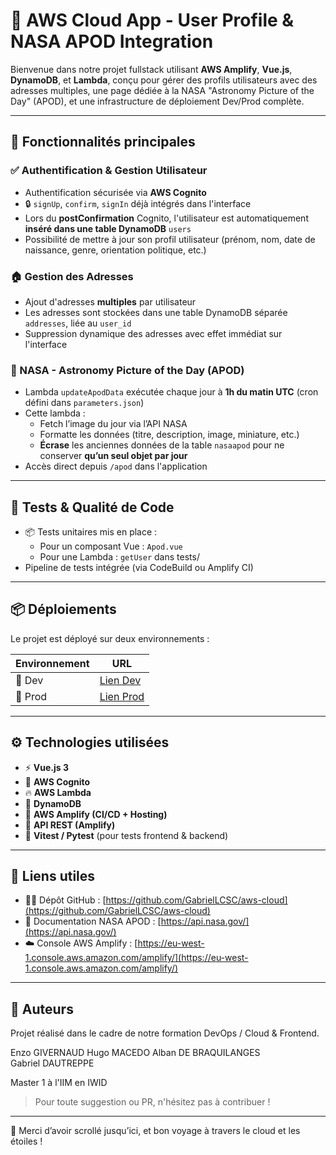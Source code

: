 # 🚀 AWS Cloud App - User Profile & NASA APOD Integration

Bienvenue dans notre projet fullstack utilisant **AWS Amplify**, **Vue.js**, **DynamoDB**, et **Lambda**, conçu pour gérer des profils utilisateurs avec des adresses multiples, une page dédiée à la NASA "Astronomy Picture of the Day" (APOD), et une infrastructure de déploiement Dev/Prod complète.

---

## 🌟 Fonctionnalités principales

### ✅ Authentification & Gestion Utilisateur
- Authentification sécurisée via **AWS Cognito**
- 🔒 `signUp`, `confirm`, `signIn` déjà intégrés dans l'interface
- Lors du **postConfirmation** Cognito, l'utilisateur est automatiquement **inséré dans une table DynamoDB** `users`
- Possibilité de mettre à jour son profil utilisateur (prénom, nom, date de naissance, genre, orientation politique, etc.)

### 🏠 Gestion des Adresses
- Ajout d'adresses **multiples** par utilisateur
- Les adresses sont stockées dans une table DynamoDB séparée `addresses`, liée au `user_id`
- Suppression dynamique des adresses avec effet immédiat sur l'interface

### 🌌 NASA - Astronomy Picture of the Day (APOD)
- Lambda `updateApodData` exécutée chaque jour à **1h du matin UTC** (cron défini dans `parameters.json`)
- Cette lambda :
  - Fetch l’image du jour via l’API NASA
  - Formatte les données (titre, description, image, miniature, etc.)
  - **Écrase** les anciennes données de la table `nasaapod` pour ne conserver **qu’un seul objet par jour**
- Accès direct depuis `/apod` dans l'application

---

## 🧪 Tests & Qualité de Code

- 📦 Tests unitaires mis en place :
  - Pour un composant Vue : `Apod.vue`
  - Pour une Lambda : `getUser` dans tests/
- Pipeline de tests intégrée (via CodeBuild ou Amplify CI)

---

## 📦 Déploiements

Le projet est déployé sur deux environnements :

| Environnement | URL |
|---------------|-----|
| 🧪 Dev         | [Lien Dev](https://dev.d3isug3kri9t0e.amplifyapp.com) |
| 🚀 Prod        | [Lien Prod](https://main.d3isug3kri9t0e.amplifyapp.com) |

---

## ⚙️ Technologies utilisées

- ⚡ **Vue.js 3**
- 🧠 **AWS Cognito**
- 🔥 **AWS Lambda**
- 💾 **DynamoDB**
- 🚀 **AWS Amplify (CI/CD + Hosting)**
- 📡 **API REST (Amplify)**
- 🧪 **Vitest / Pytest** (pour tests frontend & backend)

---

## 🔗 Liens utiles

- 🧑‍💻 Dépôt GitHub : [https://github.com/GabrielLCSC/aws-cloud](https://github.com/GabrielLCSC/aws-cloud)
- 📄 Documentation NASA APOD : [https://api.nasa.gov/](https://api.nasa.gov/)
- ☁️ Console AWS Amplify : [https://eu-west-1.console.aws.amazon.com/amplify/](https://eu-west-1.console.aws.amazon.com/amplify/)

---

## 🙌 Auteurs

Projet réalisé dans le cadre de notre formation DevOps / Cloud & Frontend.

Enzo GIVERNAUD
Hugo MACEDO
Alban DE BRAQUILANGES  
Gabriel DAUTREPPE

Master 1 à l'IIM en IWID

> Pour toute suggestion ou PR, n'hésitez pas à contribuer !

---

🎉 Merci d’avoir scrollé jusqu’ici, et bon voyage à travers le cloud et les étoiles !
